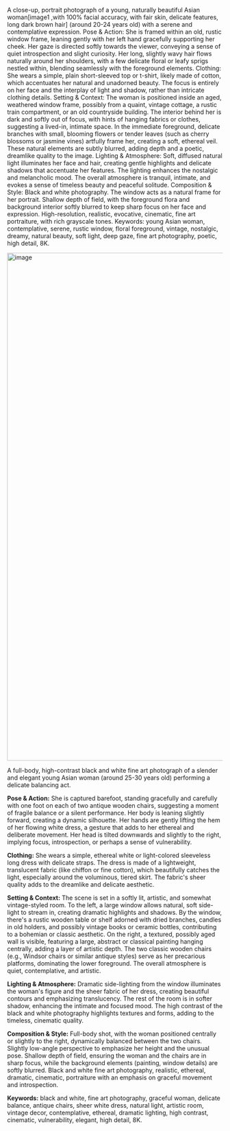 A close-up,  portrait photograph of a young, naturally beautiful Asian woman[image1 ,with 100% facial accuracy, with fair skin, delicate features, long dark brown hair] (around 20-24 years old) with a serene and contemplative expression.
Pose & Action: She is framed within an old, rustic window frame, leaning gently with her left hand gracefully supporting her cheek. Her gaze is directed softly towards the viewer, conveying a sense of quiet introspection and slight curiosity. Her long, slightly wavy hair flows naturally around her shoulders, with a few delicate floral or leafy sprigs nestled within, blending seamlessly with the foreground elements.
Clothing: She wears a simple, plain short-sleeved top or t-shirt, likely made of cotton, which accentuates her natural and unadorned beauty. The focus is entirely on her face and the interplay of light and shadow, rather than intricate clothing details.
Setting & Context: The woman is positioned inside an aged, weathered window frame, possibly from a quaint, vintage cottage, a rustic train compartment, or an old countryside building. The interior behind her is dark and softly out of focus, with hints of hanging fabrics or clothes, suggesting a lived-in, intimate space. In the immediate foreground, delicate branches with small, blooming flowers or tender leaves (such as cherry blossoms or jasmine vines) artfully frame her, creating a soft, ethereal veil. These natural elements are subtly blurred, adding depth and a poetic, dreamlike quality to the image.
Lighting & Atmosphere: Soft, diffused natural light illuminates her face and hair, creating gentle highlights and delicate shadows that accentuate her features. The lighting enhances the nostalgic and melancholic mood. The overall atmosphere is tranquil, intimate, and evokes a sense of timeless beauty and peaceful solitude.
Composition & Style: Black and white photography. The window acts as a natural frame for her portrait. Shallow depth of field, with the foreground flora and background interior softly blurred to keep sharp focus on her face and expression. High-resolution, realistic, evocative, cinematic, fine art portraiture, with rich grayscale tones.
Keywords: young Asian woman, contemplative, serene, rustic window, floral foreground, vintage, nostalgic, dreamy, natural beauty, soft light, deep gaze, fine art photography, poetic, high detail, 8K.

<img width="864" height="1184" alt="image" src="https://github.com/user-attachments/assets/aa618c9d-6ac9-4bc8-a98b-949cf40db12f" />


A full-body, high-contrast black and white fine art photograph of a slender and elegant young Asian woman (around 25-30 years old) performing a delicate balancing act.

**Pose & Action:** She is captured barefoot, standing gracefully and carefully with one foot on each of two antique wooden chairs, suggesting a moment of fragile balance or a silent performance. Her body is leaning slightly forward, creating a dynamic silhouette. Her hands are gently lifting the hem of her flowing white dress, a gesture that adds to her ethereal and deliberate movement. Her head is tilted downwards and slightly to the right, implying focus, introspection, or perhaps a sense of vulnerability.

**Clothing:** She wears a simple, ethereal white or light-colored sleeveless long dress with delicate straps. The dress is made of a lightweight, translucent fabric (like chiffon or fine cotton), which beautifully catches the light, especially around the voluminous, tiered skirt. The fabric's sheer quality adds to the dreamlike and delicate aesthetic.

**Setting & Context:** The scene is set in a softly lit, artistic, and somewhat vintage-styled room. To the left, a large window allows natural, soft side-light to stream in, creating dramatic highlights and shadows. By the window, there's a rustic wooden table or shelf adorned with dried branches, candles in old holders, and possibly vintage books or ceramic bottles, contributing to a bohemian or classic aesthetic. On the right, a textured, possibly aged wall is visible, featuring a large, abstract or classical painting hanging centrally, adding a layer of artistic depth. The two classic wooden chairs (e.g., Windsor chairs or similar antique styles) serve as her precarious platforms, dominating the lower foreground. The overall atmosphere is quiet, contemplative, and artistic.

**Lighting & Atmosphere:** Dramatic side-lighting from the window illuminates the woman's figure and the sheer fabric of her dress, creating beautiful contours and emphasizing translucency. The rest of the room is in softer shadow, enhancing the intimate and focused mood. The high contrast of the black and white photography highlights textures and forms, adding to the timeless, cinematic quality.

**Composition & Style:** Full-body shot, with the woman positioned centrally or slightly to the right, dynamically balanced between the two chairs. Slightly low-angle perspective to emphasize her height and the unusual pose. Shallow depth of field, ensuring the woman and the chairs are in sharp focus, while the background elements (painting, window details) are softly blurred. Black and white fine art photography, realistic, ethereal, dramatic, cinematic, portraiture with an emphasis on graceful movement and introspection.

**Keywords:** black and white, fine art photography, graceful woman, delicate balance, antique chairs, sheer white dress, natural light, artistic room, vintage decor, contemplative, ethereal, dramatic lighting, high contrast, cinematic, vulnerability, elegant, high detail, 8K.

